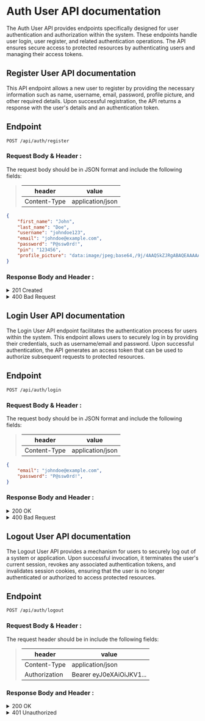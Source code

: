 # Auth User API documentation

The Auth User API provides endpoints specifically designed for user authentication and authorization within the system. These endpoints handle user login, user register, and related authentication operations. The API ensures secure access to protected resources by authenticating users and managing their access tokens.

## Register User API documentation
This API endpoint allows a new user to register by providing the necessary information such as name, username, email, password, profile picture, and other required details. Upon successful registration, the API returns a response with the user's details and an authentication token.

## Endpoint

`POST /api/auth/register`

### Request Body & Header :

The request body should be in JSON format and include the following fields:

> | header      |  value     |
> |-------------|-----------|
> | Content-Type|  application/json |

```json
{
    "first_name": "John",
    "last_name": "Doe",
    "username": "johndoe123",
    "email": "johndoe@example.com",
    "password": "P@ssw0rd!",
    "pin": "123456",
    "profile_picture": "data:image/jpeg;base64,/9j/4AAQSkZJRgABAQEAAAAAAAD/4QB0RXhpZgAATU0AKgAAAAgAFAIaAAUAAAABAAAAFgAAAA8AAAABAAAJAAAABAAAAMgAAAAAAKgrAAAAEAAAKhAAAAP//AABEIAMIBAwMBIgACEQEDEQH/xA..."
}

```

### Response Body and Header : 

<details>
<summary>201 Created</summary>

### Response Body & Header :

> | name      |  value     | data type               | description                                                           |
> |-------------|-----------|-------------------------|-----------------------------------------------------------------------|
> | Content-Type|  application/json | string   | N/A  |

```json
{
    "id": "xxxxx",
    "first_name": "John",
    "last_name": "Doe",
    "email": "johndoe@example.com",
    "username": "johndoe",
    "verified": true,
    "profile_picture": "http://example.com/storage/profile_picture.jpeg",
    "balance": 1000,
    "card_number": "1234567812345678",
    "token": "eyJhbGciOiJIUzI1NiIsInR5cCI6IkpXVCJ9.eyJzdWIiOjEsIm5hbWUiOiJKb2huIERvZSIsImlhdCI6MTY4MjcwNjI0MCwiZXhwIjoxNjgyNzA5ODQwfQ.SflKxwRJSMeKKF2QT4fwpMeJf36POk6yJV_adQssw5c",
}


```
</details>

<details>
<summary>400 Bad Request</summary>

### Response Body & Header :

> | name      |  value     |
> |-------------|-----------|
> | Content-Type|  application/json |

```json
{
    "message": "Account already exists",
}
``` 
</details>

## Login User API documentation

The Login User API endpoint facilitates the authentication process for users within the system. This endpoint allows users to securely log in by providing their credentials, such as username/email and password. Upon successful authentication, the API generates an access token that can be used to authorize subsequent requests to protected resources.

## Endpoint

`POST /api/auth/login`

### Request Body & Header :

The request body should be in JSON format and include the following fields:

> | header      |  value     |
> |-------------|-----------|
> | Content-Type|  application/json |

```json
{
    "email": "johndoe@example.com",
    "password": "P@ssw0rd!",
}

```

### Response Body and Header : 

<details>
<summary>200 OK</summary>

### Response Body & Header :

> | name      |  value     | data type               | description                                                           |
> |-------------|-----------|-------------------------|-----------------------------------------------------------------------|
> | Content-Type|  application/json | string   | N/A  |

```json
{
    "id": "xxxxx",
    "first_name": "John",
    "last_name": "Doe",
    "email": "johndoe@example.com",
    "username": "johndoe",
    "verified": true,
    "profile_picture": "http://example.com/storage/profile_picture.jpeg",
    "balance": 1000,
    "card_number": "1234567812345678",
    "token": "eyJhbGciOiJIUzI1NiIsInR5cCI6IkpXVCJ9.eyJzdWIiOjEsIm5hbWUiOiJKb2huIERvZSIsImlhdCI6MTY4MjcwNjI0MCwiZXhwIjoxNjgyNzA5ODQwfQ.SflKxwRJSMeKKF2QT4fwpMeJf36POk6yJV_adQssw5c",
}


```
</details>

<details>
<summary>400 Bad Request</summary>

### Response Body & Header :

> | name      |  value     | data type               | description                                                           |
> |-------------|-----------|-------------------------|-----------------------------------------------------------------------|
> | Content-Type|  application/json | string   | N/A  |

```json
{
    "message": "Invalid credentials",
}
``` 
</details>

## Logout User API documentation

The Logout User API provides a mechanism for users to securely log out of a system or application. Upon successful invocation, it terminates the user's current session, revokes any associated authentication tokens, and invalidates session cookies, ensuring that the user is no longer authenticated or authorized to access protected resources.

## Endpoint

`POST /api/auth/logout`

### Request Body & Header :

The request header should be in include the following fields:

> | header      |  value     |
> |-------------|-----------|
> | Content-Type|  application/json |
> | Authorization|  Bearer eyJ0eXAiOiJKV1... |


### Response Body and Header : 

<details>
<summary>200 OK</summary>

### Response Body & Header :

> | name      |  value     | data type               | description                                                           |
> |-------------|-----------|-------------------------|-----------------------------------------------------------------------|
> | Content-Type|  application/json | string   | N/A  |

```json
{
    "message" :"success"
}
```
</details>

<details>
<summary>401 Unauthorized</summary>

### Response Body & Header :

> | name      |  value     | data type               | description                                                           |
> |-------------|-----------|-------------------------|-----------------------------------------------------------------------|
> | Content-Type|  application/json | string   | N/A  |

```json
{
    "message": "Invalid credentials",
}
``` 
</details>
